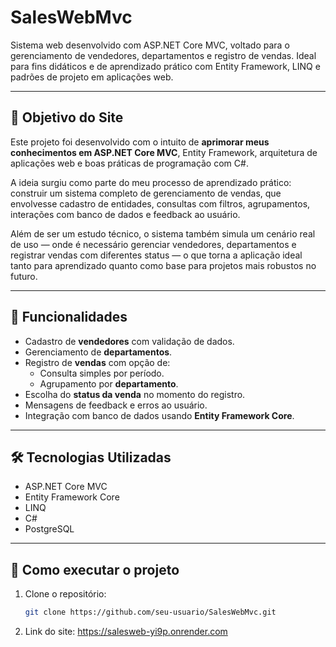 # SalesWebMvc

Sistema web desenvolvido com ASP.NET Core MVC, voltado para o gerenciamento de vendedores, departamentos e registro de vendas. Ideal para fins didáticos e de aprendizado prático com Entity Framework, LINQ e padrões de projeto em aplicações web.

---

## 🎯 Objetivo do Site

Este projeto foi desenvolvido com o intuito de **aprimorar meus conhecimentos em ASP.NET Core MVC**, Entity Framework, arquitetura de aplicações web e boas práticas de programação com C#. 

A ideia surgiu como parte do meu processo de aprendizado prático: construir um sistema completo de gerenciamento de vendas, que envolvesse cadastro de entidades, consultas com filtros, agrupamentos, interações com banco de dados e feedback ao usuário.

Além de ser um estudo técnico, o sistema também simula um cenário real de uso — onde é necessário gerenciar vendedores, departamentos e registrar vendas com diferentes status — o que torna a aplicação ideal tanto para aprendizado quanto como base para projetos mais robustos no futuro.

---

## 🧩 Funcionalidades

- Cadastro de **vendedores** com validação de dados.
- Gerenciamento de **departamentos**.
- Registro de **vendas** com opção de:
  - Consulta simples por período.
  - Agrupamento por **departamento**.
- Escolha do **status da venda** no momento do registro.
- Mensagens de feedback e erros ao usuário.
- Integração com banco de dados usando **Entity Framework Core**.

---

## 🛠️ Tecnologias Utilizadas

- ASP.NET Core MVC
- Entity Framework Core
- LINQ
- C#
- PostgreSQL

---

## 🚀 Como executar o projeto

1. Clone o repositório:
   ```bash
   git clone https://github.com/seu-usuario/SalesWebMvc.git

2. Link do site: https://salesweb-yi9p.onrender.com
